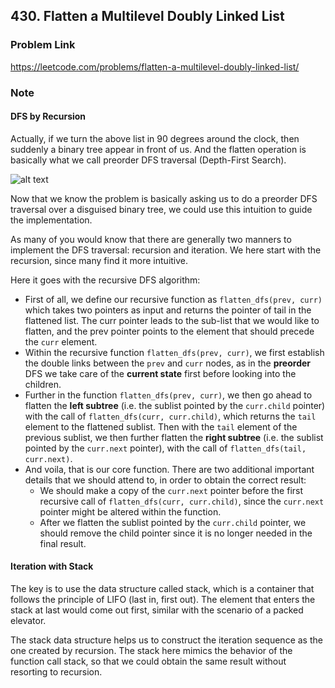 ## 430. Flatten a Multilevel Doubly Linked List

### Problem Link 
https://leetcode.com/problems/flatten-a-multilevel-doubly-linked-list/

### Note
#### DFS by Recursion
Actually, if we turn the above list in 90 degrees around the clock, then suddenly a binary tree appear in front of us. 
And the flatten operation is basically what we call preorder DFS traversal (Depth-First Search).

![alt text](https://leetcode.com/problems/flatten-a-multilevel-doubly-linked-list/Figures/430/430_dfs_tree.png)

Now that we know the problem is basically asking us to do a preorder DFS traversal over a disguised binary tree,
 we could use this intuition to guide the implementation.

As many of you would know that there are generally two manners to implement the DFS traversal: recursion and iteration. 
We here start with the recursion, since many find it more intuitive.

Here it goes with the recursive DFS algorithm:

- First of all, we define our recursive function as `flatten_dfs(prev, curr)` which takes two pointers as input and 
returns the pointer of tail in the flattened list. The curr pointer leads to the sub-list that we would like to flatten, 
and the prev pointer points to the element that should precede the `curr` element.
- Within the recursive function `flatten_dfs(prev, curr)`, we first establish the double links between the `prev` and `curr`
nodes, as in the **preorder** DFS we take care of the **current state** first before looking into the children.
- Further in the function `flatten_dfs(prev, curr)`, we then go ahead to flatten the **left subtree** (i.e. the sublist 
pointed by the `curr.child` pointer) with the call of `flatten_dfs(curr, curr.child)`, which returns the `tail` element to 
the flattened sublist. Then with the `tail` element of the previous sublist, we then further flatten the 
**right subtree** (i.e. the sublist pointed by the `curr.next` pointer), with the call of `flatten_dfs(tail, curr.next)`.
- And voila, that is our core function. There are two additional important details that we should attend to, in order 
to obtain the correct result:
    - We should make a copy of the `curr.next` pointer before the first recursive call of `flatten_dfs(curr, curr.child)`, 
    since the `curr.next` pointer might be altered within the function.
    - After we flatten the sublist pointed by the `curr.child` pointer, we should remove the child pointer since it is
     no longer needed in the final result.
     
#### Iteration with Stack
The key is to use the data structure called stack, which is a container that follows the principle of LIFO (last in, 
first out). The element that enters the stack at last would come out first, similar with the scenario of a packed elevator.

The stack data structure helps us to construct the iteration sequence as the one created by recursion. The stack here 
mimics the behavior of the function call stack, so that we could obtain the same result without resorting to recursion.